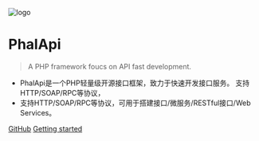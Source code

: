 ![logo](https://www.phalapi.net/images/banner_logo.png)

# PhalApi

> A PHP framework foucs on API fast development.

- PhalApi是一个PHP轻量级开源接口框架，致力于快速开发接口服务。 支持HTTP/SOAP/RPC等协议，
- 支持HTTP/SOAP/RPC等协议，可用于搭建接口/微服务/RESTful接口/Web Services。

[GitHub](https://github.com/phalapi/phalapi/)
[Getting started](/v2.0/tutorial)

